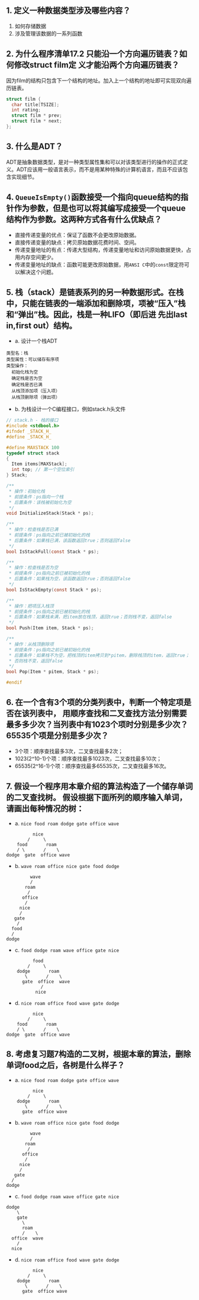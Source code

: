 ## 1. 定义一种数据类型涉及哪些内容？

1. 如何存储数据
2. 涉及管理该数据的一系列函数

## 2. 为什么程序清单17.2 只能沿一个方向遍历链表？如何修改struct film定 义才能沿两个方向遍历链表？

因为film的结构只包含下一个结构的地址。加入上一个结构的地址即可实现双向遍历链表。

```c
struct film {
  char title[TSIZE];
  int rating;
  struct film * prev;
  struct film * next;
};
```

## 3. 什么是ADT？

ADT是抽象数据类型，是对一种类型属性集和可以对该类型进行的操作的正式定义。ADT应该用一般语言表示，而不是用某种特殊的计算机语言，而且不应该包含实现细节。

## 4. `QueueIsEmpty()`函数接受一个指向queue结构的指针作为参数，但是也可以将其编写成接受一个queue结构作为参数。这两种方式各有什么优缺点？

- 直接传递变量的优点：保证了函数不会更改原始数据。
- 直接传递变量的缺点：拷贝原始数据花费时间、空间。
- 传递变量地址的有点：传递大型结构，传递变量地址和访问原始数据更快，占用内存空间更少。
- 传递变量地址的缺点：函数可能更改原始数据，用`ANSI C`中的`const`限定符可以解决这个问题。

## 5. 栈（stack）是链表系列的另一种数据形式。在栈中，只能在链表的一端添加和删除项，项被“压入”栈和“弹出”栈。因此，栈是一种LIFO（即后进 先出last in,first out）结构。

- a. 设计一个栈ADT

```
类型名：栈
类型属性：可以储存有序项
类型操作：
  初始化栈为空
  确定栈是否为空
  确定栈是否已满
  从栈顶添加项（压入项）
  从栈顶删除项（弹出项）
```

- b. 为栈设计一个C编程接口，例如stack.h头文件

```c
// stack.h - 栈的接口
#include <stdbool.h>
#ifndef _STACK_H_
#define _STACK_H_

#define MAXSTACK 100
typedef struct stack
{
  Item items[MAXStack];
  int top; // 第一个空位索引
} Stack;

/**
 * 操作：初始化栈
 * 前提条件：ps指向一个栈
 * 后置条件：该栈被初始化为空
 */
void InitializeStack(Stack * ps);

/**
 * 操作：检查栈是否已满
 * 前提条件：ps指向之前已被初始化的栈
 * 后置条件：如果栈已满，该函数返回true；否则返回false
 */
bool IsStackFull(const Stack * ps);

/**
 * 操作：检查栈是否为空
 * 前提条件：ps指向之前已被初始化的栈
 * 后置条件：如果栈为空，该函数返回true；否则返回false
 */
bool IsStackEmpty(const Stack * ps);

/**
 * 操作：把项压入栈顶
 * 前提条件：ps指向之前已被初始化的栈
 * 后置条件：如果栈未满，把item放在栈顶，返回true；否则栈不变，返回false
 */
bool Push(Item item, Stack * ps);

/**
 * 操作：从栈顶删除项
 * 前提条件：ps指向之前已被初始化的栈
 * 后置条件：如果栈不为空，把栈顶的item拷贝到*pitem，删除栈顶的item，返回true；
 * 否则栈不变，返回false
 */
bool Pop(Item * pitem, Stack * ps);

#endif
```

## 6. 在一个含有3个项的分类列表中，判断一个特定项是否在该列表中， 用顺序查找和二叉查找方法分别需要最多多少次？当列表中有1023个项时分别是多少次？65535个项是分别是多少次？

- 3个项：顺序查找最多3次，二叉查找最多2次；
- 1023(2^10-1)个项：顺序查找最多1023次，二叉查找最多10次；
- 65535(2^16-1)个项：顺序查找最多65535次，二叉查找最多16次。

## 7. 假设一个程序用本章介绍的算法构造了一个储存单词的二叉查找树。 假设根据下面所列的顺序输入单词，请画出每种情况的树：

- a. `nice food roam dodge gate office wave`

```
          nice
        /     \
    food       roam
    / \       /    \
dodge  gate  office wave
```

- b. `wave roam office nice gate food dodge`

```
         wave
         /
       roam
        /
      office
       /
     nice
     /
   gate
    /
  food
  /
dodge
```

- c. `food dodge roam wave office gate nice`

```
          food
        /     \
    dodge       roam
       \       /    \
      gate  office  wave
             /
           nice
```

- d. `nice roam office food wave gate dodge`

```
          nice
        /     \
    food       roam
    / \       /    \
dodge  gate  office wave
```

## 8. 考虑复习题7构造的二叉树，根据本章的算法，删除单词food之后，各树是什么样子？

- a. `nice food roam dodge gate office wave`

```
          nice
        /     \
    dodge       roam
       \       /    \
      gate  office wave
```

- b. `wave roam office nice gate food dodge`

```
         wave
         /
       roam
        /
      office
       /
     nice
     /
   gate
  /
dodge
```

- c. `food dodge roam wave office gate nice`

```
dodge
    \
    gate
      \
      roam
      /    \
  office  wave
    /
  nice
```

- d. `nice roam office food wave gate dodge`

```
          nice
        /     \
    dodge       roam
       \       /    \
      gate  office wave
```